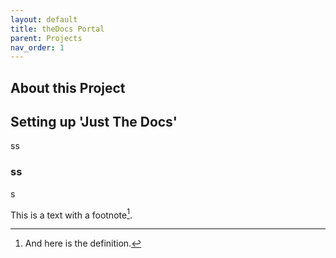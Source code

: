 ```yaml
---
layout: default
title: theDocs Portal
parent: Projects
nav_order: 1
---
```


## About this Project

## Setting up 'Just The Docs' 
ss
### ss
s

This is a text with a footnote[^1].



[^1]: And here is the definition.